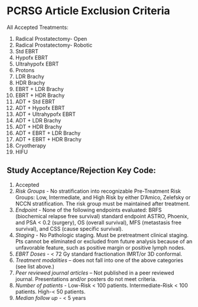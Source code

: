 # PCRSG Article Exclusion Criteria

All Accepted Treatments:

1. Radical Prostatectomy- Open
1. Radical Prostatectomy- Robotic
1. Std EBRT
1. Hypofx EBRT
1. Ultrahypofx EBRT
1. Protons
1. LDR Brachy
1. HDR Brachy
1. EBRT + LDR Brachy
1. EBRT + HDR Brachy
1. ADT + Std EBRT
1. ADT + Hypofx EBRT
1. ADT + Ultrahypofx EBRT
1. ADT + LDR Brachy
1. ADT + HDR Brachy
1. ADT + EBRT + LDR Brachy
1. ADT + EBRT + HDR Brachy
1. Cryotherapy
1. HIFU

## Study Acceptance/Rejection Key Code:

1. Accepted
2. *Risk Groups* - No stratification into recognizable Pre-Treatment Risk Groups: Low, Intermediate, and High Risk by either D’Amico, Zelefsky or NCCN stratification. The risk group must be maintained after treatment.
3. *Endpoint* - None of the following endpoints evaluated: BRFS (biochemical relapse free survival) standard endpoint ASTRO, Phoenix, and PSA < 0.2 (surgery), OS (overall survival), MFS (metastasis free survival), and CSS
(cause specific survival).
4. *Staging* - No Pathologic staging. Must be pretreatment clinical staging. Pts cannot be eliminated or excluded from future analysis because of an unfavorable feature, such as positive margin or positive lymph nodes.
5. *EBRT Doses* - < 72 Gy standard fractionation IMRT/or 3D conformal.
6. *Treatment modalities* – does not fall into one of the above categories (see list above.)
7. *Peer reviewed journal articles* – Not published in a peer reviewed journal. Presentations and/or posters do not meet criteria.
8. *Number of patients* - Low-Risk < 100 patients. Intermediate-Risk < 100 patients. High-< 50 patients.
9. *Median follow up* - < 5 years